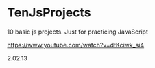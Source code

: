 # TenJsProjects
10 basic js projects. Just for practicing JavaScript

https://www.youtube.com/watch?v=dtKciwk_si4

2.02.13